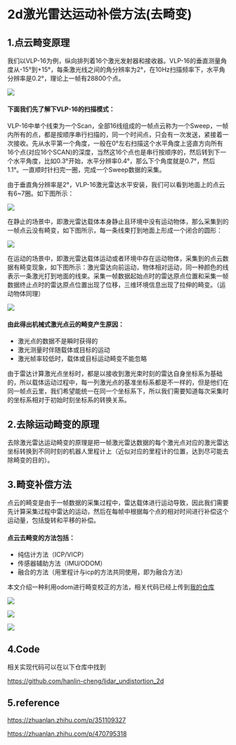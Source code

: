 # 2d激光雷达运动补偿方法(去畸变)

## **1.点云畸变原理**

我们以VLP-16为例，纵向排列着16个激光发射器和接收器。VLP-16的垂直测量角度从-15°到+15°，每条激光线之间的角分辨率为2°，在10Hz扫描频率下，水平角分辨率是0.2°，理论上一帧有28800个点。

![](media/v2-4dbde4dcd15fd45edec4c09eeea059bf_720w.webp)

#### **下面我们先了解下VLP-16的扫描模式：**

VLP-16中单个线束为一个Scan，全部16线组成的一帧点云称为一个Sweep，一帧内所有的点，都是按顺序串行扫描的，同一个时间点，只会有一次发送，紧接着一次接收。先从水平第一个角度，一般在0°左右扫描这个水平角度上竖直方向所有16个点(对应16个SCAN)的深度，当然这16个点也是串行按顺序的，然后转到下一个水平角度，比如0.3°开始，水平分辨率0.4°，那么下个角度就是0.7°，然后1.1°。一直顺时针扫完一圈，完成一个Sweep数据的采集。

由于垂直角分辨率是2°，VLP-16激光雷达水平安装，我们可以看到地面上的点云有6~7圈。如下图所示：

![](media/2022-10-1817-18-03屏幕截图.png)

在静止的场景中，即激光雷达载体本身静止且环境中没有运动物体，那么采集到的一帧点云没有畸变，如下图所示，每一条线束打到地面上形成一个闭合的圆形：

![](media/v2-985562f15e754452321a2d0dc206ad70_720w.webp)

在运动的场景中，即激光雷达载体运动或者环境中存在运动物体，采集到的点云数据有畸变现象，如下图所示：激光雷达向前运动，物体相对运动，同一种颜色的线表示一条激光打到地面的线束。采集一帧数据起始点时的雷达原点位置和采集一帧数据终止点时的雷达原点位置出现了位移，三维环境信息出现了拉伸的畸变。（运动物体同理）

![](media/v2-0c1267f8d79420fb94c8a5a521f9289e_720w.webp)

#### **由此得出机械式激光点云的畸变产生原因：**

- 激光点的数据不是瞬时获得的
- 激光测量时伴随载体或目标的运动
- 激光帧率较低时，载体或目标运动畸变不能忽略

由于雷达计算激光点坐标时，都是以接收到激光束时刻的雷达自身坐标系为基础的，所以载体运动过程中，每一列激光点的基准坐标系都是不一样的，但是他们在同一帧点云里，我们希望能统一在同一个坐标系下，所以我们需要知道每次采集时的坐标系相对于初始时刻坐标系的转换关系。

## 2.去除运动畸变的原理

去除激光雷达运动畸变的原理是把一帧激光雷达数据的每个激光点对应的激光雷达坐标转换到不同时刻的机器人里程计上（近似对应的里程计的位置，达到尽可能去除畸变的目的）。

## **3.畸变补偿方法**

点云的畸变是由于一帧数据的采集过程中，雷达载体进行运动导致，因此我们需要先计算采集过程中雷达的运动，然后在每帧中根据每个点的相对时间进行补偿这个运动量，包括旋转和平移的补偿。

#### **点云去畸变的方法包括：**

- 纯估计方法（ICP/VICP）
- 传感器辅助方法（IMU/ODOM）
- 融合的方法（用里程计与icp的方法共同使用，即为融合方法）

本文介绍一种利用odom进行畸变校正的方法，相关代码已经上传到[我的仓库](https://github.com/hanlin-cheng/lidar_undistortion_2d)

![](media/v2-e3a66f60807a7f4599f6eab7c814ecb9_720w.webp)

![](media/v2-f6ff6f353dbee518467f058ecec97a31_720w.webp)

![](media/v2-938427f59fe65b9588c0ff31a32ed02b_720w.webp)

## 4.Code

相关实现代码可以在以下仓库中找到

https://github.com/hanlin-cheng/lidar_undistortion_2d

## 5.reference

https://zhuanlan.zhihu.com/p/351109327

https://zhuanlan.zhihu.com/p/470795318
